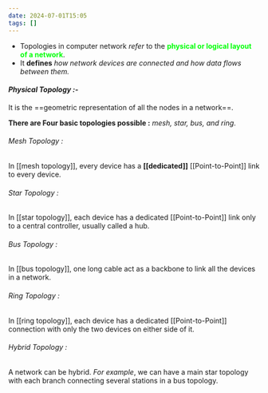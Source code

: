 ```yaml
---
date: 2024-07-01T15:05
tags: []
---
```

- Topologies in computer network *refer* to the **<span style="color:#01ff07">physical or logical layout of a network</span>**.
- It **defines** *how network devices are connected and how data flows between them.*

#### *Physical Topology :-*

It is the ==geometric representation of all the nodes in a network==.

**There are Four basic topologies possible :**
*mesh, star, bus, and ring*.

###### Mesh Topology : 

In [[mesh topology]], every device has a **[[dedicated]]** [[Point-to-Point]] link to every device.

###### Star Topology :

In [[star topology]], each device has a dedicated [[Point-to-Point]] link only to a central controller, usually called a hub.

###### Bus Topology : 

In [[bus topology]], one long cable act as a backbone to link all the devices in a network.

###### Ring Topology : 

In [[ring topology]],  each device has a dedicated [[Point-to-Point]] connection with only the two devices on either side of it.

###### Hybrid Topology : 

A network can be hybrid.
*For example*,  we can have a main star topology with each branch connecting several stations in a bus topology.
